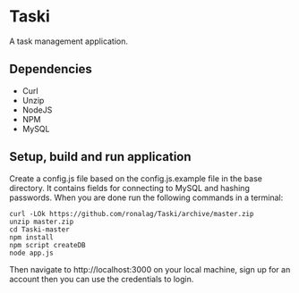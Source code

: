 # Taski

A task management application.

## Dependencies

* Curl
* Unzip
* NodeJS
* NPM
* MySQL

## Setup, build and run application

Create a config.js file based on the config.js.example file in the base directory. It contains fields for connecting to MySQL and hashing passwords. When you are done run the following commands in a terminal:

```
curl -LOk https://github.com/ronalag/Taski/archive/master.zip
unzip master.zip
cd Taski-master
npm install
npm script createDB
node app.js
```

Then navigate to http://localhost:3000 on your local machine, sign up for an account then you can use the credentials to login.
